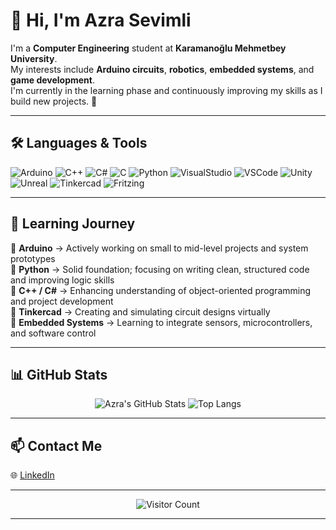 # 👋 Hi, I'm Azra Sevimli  

I'm a **Computer Engineering** student at **Karamanoğlu Mehmetbey University**.  
My interests include **Arduino circuits**, **robotics**, **embedded systems**, and **game development**.  
I'm currently in the learning phase and continuously improving my skills as I build new projects. 🚀  

---

## 🛠️ Languages & Tools  

![Arduino](https://skillicons.dev/icons?i=arduino)
![C++](https://skillicons.dev/icons?i=cpp)
![C#](https://skillicons.dev/icons?i=cs)
![C](https://skillicons.dev/icons?i=c)
![Python](https://skillicons.dev/icons?i=python)
![VisualStudio](https://skillicons.dev/icons?i=visualstudio)
![VSCode](https://skillicons.dev/icons?i=vscode)
![Unity](https://skillicons.dev/icons?i=unity)
![Unreal](https://skillicons.dev/icons?i=unreal)
![Tinkercad](https://img.shields.io/badge/Tinkercad-%23F37726.svg?style=for-the-badge&logo=tinkercad&logoColor=white)
![Fritzing](https://img.shields.io/badge/Fritzing-%23CC342D.svg?style=for-the-badge&logo=fritzing&logoColor=white)

---

## 🌱 Learning Journey  

🔹 **Arduino** → Actively working on small to mid-level projects and system prototypes  
🔹 **Python** → Solid foundation; focusing on writing clean, structured code and improving logic skills  
🔹 **C++ / C#** → Enhancing understanding of object-oriented programming and project development  
🔹 **Tinkercad** → Creating and simulating circuit designs virtually  
🔹 **Embedded Systems** → Learning to integrate sensors, microcontrollers, and software control  

---

## 📊 GitHub Stats  

<div align="center">
  
![Azra's GitHub Stats](https://github-readme-stats.vercel.app/api?username=AzraSevimli&show_icons=true&theme=tokyonight&hide_border=true&border_radius=15)
![Top Langs](https://github-readme-stats.vercel.app/api/top-langs/?username=AzraSevimli&layout=compact&theme=tokyonight&hide_border=true&border_radius=15)

</div>

---

## 📫 Contact Me  

🌐 [LinkedIn](www.linkedin.com/in/azra-sevimli-82913a340) 

---

<p align="center">
  <img src="https://komarev.com/ghpvc/?username=AzraSevimli&color=0e75b6&style=flat-square" alt="Visitor Count" />
</p>

---
